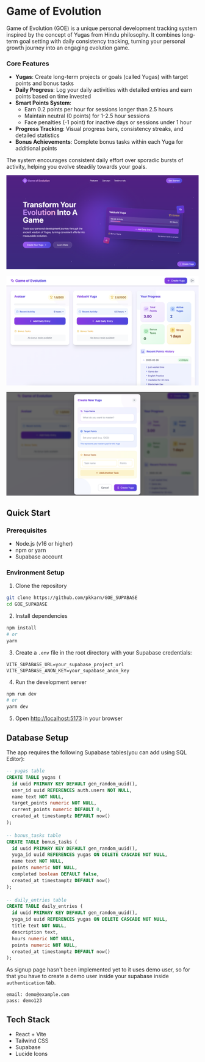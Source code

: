 # Game of Evolution

Game of Evolution (GOE) is a unique personal development tracking system inspired by the concept of Yugas from Hindu philosophy. It combines long-term goal setting with daily consistency tracking, turning your personal growth journey into an engaging evolution game.

### Core Features
- **Yugas**: Create long-term projects or goals (called Yugas) with target points and bonus tasks
- **Daily Progress**: Log your daily activities with detailed entries and earn points based on time invested
- **Smart Points System**: 
  - Earn 0.2 points per hour for sessions longer than 2.5 hours
  - Maintain neutral (0 points) for 1-2.5 hour sessions
  - Face penalties (-1 point) for inactive days or sessions under 1 hour
- **Progress Tracking**: Visual progress bars, consistency streaks, and detailed statistics
- **Bonus Achievements**: Complete bonus tasks within each Yuga for additional points

The system encourages consistent daily effort over sporadic bursts of activity, helping you evolve steadily towards your goals.

![Landing](assets/screenshots/landing.png)

![Game of Evolution Screenshot](assets/screenshots/dashboard.png)

![CreateYuga](assets/screenshots/createyuga.png)

## Quick Start

### Prerequisites
- Node.js (v16 or higher)
- npm or yarn
- Supabase account

### Environment Setup

1. Clone the repository
```bash
git clone https://github.com/pkkarn/GOE_SUPABASE
cd GOE_SUPABASE
```

2. Install dependencies
```bash
npm install
# or
yarn
```

3. Create a `.env` file in the root directory with your Supabase credentials:
```env
VITE_SUPABASE_URL=your_supabase_project_url
VITE_SUPABASE_ANON_KEY=your_supabase_anon_key
```

4. Run the development server
```bash
npm run dev
# or
yarn dev
```

5. Open [http://localhost:5173](http://localhost:5173) in your browser

## Database Setup

The app requires the following Supabase tables(you can add using SQL Editor):

```sql
-- yugas table
CREATE TABLE yugas (
  id uuid PRIMARY KEY DEFAULT gen_random_uuid(),
  user_id uuid REFERENCES auth.users NOT NULL,
  name text NOT NULL,
  target_points numeric NOT NULL,
  current_points numeric DEFAULT 0,
  created_at timestamptz DEFAULT now()
);

-- bonus_tasks table
CREATE TABLE bonus_tasks (
  id uuid PRIMARY KEY DEFAULT gen_random_uuid(),
  yuga_id uuid REFERENCES yugas ON DELETE CASCADE NOT NULL,
  name text NOT NULL,
  points numeric NOT NULL,
  completed boolean DEFAULT false,
  created_at timestamptz DEFAULT now()
);

-- daily_entries table
CREATE TABLE daily_entries (
  id uuid PRIMARY KEY DEFAULT gen_random_uuid(),
  yuga_id uuid REFERENCES yugas ON DELETE CASCADE NOT NULL,
  title text NOT NULL,
  description text,
  hours numeric NOT NULL,
  points numeric NOT NULL,
  created_at timestamptz DEFAULT now()
);
```

As signup page hasn't been implemented yet to it uses demo user, so for that you have to create a demo user inside your supabase inside `authentication` tab.

```
email: demo@example.com
pass: demo123
```

## Tech Stack
- React + Vite
- Tailwind CSS
- Supabase
- Lucide Icons 